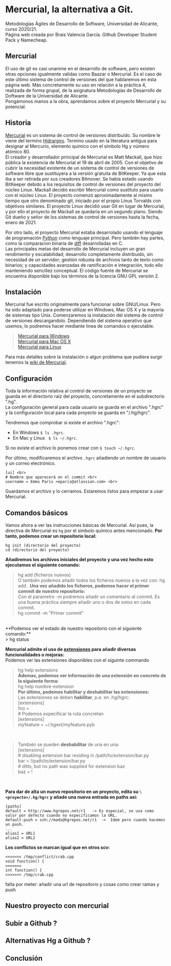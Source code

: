 # Mercurial, la alternativa a Git.

Metodologías Ágiles de Desarrollo de Software, Universidad de Alicante, curso 2020/21. <br>
Página web creada por Brais Valencia García. Github Developer Student Pack y Namecheap.

## Mercurial
El uso de git es casi unanime en el desarrollo de software, pero existen otras opciones igualmente validas como Baazar o Mercurial.
Es el caso de este último sistema de control de versiones del que hablaremos en esta página web. Más concretamente su uso en relación 
a la práctica 4, realizada de forma grupal, de la asignatura Metodologías de Desarrollo de Doftware de la Universidad de Alicante. <br>
Pongámonos manos a la obra, aprendamos sobre el proyecto Mercurial y su potencial.

## Historia
[Mercurial](https://www.mercurial-scm.org/) es un sistema de control de versiones distribuído. Su nombre le viene del termino 
[Hidrargiro](https://es.wikipedia.org/wiki/Mercurio_(elemento)). Termino usado en la literatura antigua para designar al 
Mercurio, elemento quimico con el símbolo Hg y número atómico 80. <br>
El creador y desarrollador principal de Mercurial es Matt Mackall, que hizo pública la existencia de Mercurial el 19 de abril de 2005.
Con el objetivo de cubrir la necesidad existente de un sistema de control de versiones de software libre que sustituyera a la versión gratuita de BitKeeper.
Ya que esta iba a ser retirada por sus creadores Bitmover. Se había estado usando BitKeeper debido a los requisitos de control de versiones del proyecto del núcleo Linux. Mackall decidió escribir Mercurial como sustituto para usarlo con el núcleo Linux. El proyecto comenzó aproximadamente al mismo tiempo que otro denominado git, iniciado por el propio Linus Torvalds con objetivos similares. El proyecto Linux decidió usar Git en lugar de Mercurial, y por ello el proyecto de Mackall se quedaría en un segundo plano.
Siendo Git dueño y señor de los sistemas de control de versiones hasta la fecha, enero de 2021. <br>

Por otro lado, el proyecto Mercurial estaba desarrolado usando el lenguaje de programación [Python](https://www.python.org/) como lenguaje principal. Pero también 
hay partes, como la comparacion binaria de [diff](https://es.wikipedia.org/wiki/Diff) desarrolladas en C.<br>
Las principales metas del desarrollo de Mercurial incluyen un gran rendimiento y escalabilidad; desarrollo completamente distribuido, sin necesidad de un servidor; gestión robusta de archivos tanto de texto como binarios; y capacidades avanzadas de ramificación e integración, todo ello manteniendo sencillez conceptual.
El código fuente de Mercurial se encuentra disponible bajo los términos de la licencia GNU GPL versión 2. <br>

## Instalación
Mercurial fue escrito originalmente para funcionar sobre GNU/Linux. Pero ha sido adaptado para poderse utilizar en Windows, Mac OS X y la mayoría de sistemas tipo Unix.
Comenzaremos la instalación del sistema de control de versiones descargandolo. Dependiendo del sistema operativo que usemos, lo podremos hacer mediante linea
de comandos o ejecutable.
> [Mercurial para Windows](https://www.mercurial-scm.org/wiki/Download#Windows) <br>
> [Mercurial para Mac OS X](https://www.mercurial-scm.org/downloads) <br>
> [Mercurial para Linux](https://www.mercurial-scm.org/wiki/Download#Linux_.28.deb.29) <br>

Para más detalles sobre la instalación o algun problema que pudiera surgir tenemos la [wiki de Mercurial](https://www.mercurial-scm.org/wiki/Download).

## Configuración
Toda la información relativa al control de versiones de un proyecto se guarda en el directorio raíz del proyecto, concretamente
en el subdirectorio ".hg". <br>
La configuración general para cada usuario se guarda en el archivo ".hgrc" y la configuración local para cada proyecto se guarda en
"<repo>/.hg/hgrc". <br>
  
Tendremos que comprobar si existe el archivo ".hgrc":
- En Windows ``` $ ls .hgrc ```.
- En Mac y Linux ``` $ ls ~/.hgrc```.

Si no existe el archivo lo ponemos crear con ``` $ touch ~/.hgrc ```.

Por último, modificaremos el archivo ``` .hgrc ``` añadiendo un nombre de usuario y un correo electrónico. 
```
[ui] <br>
# Nombre que aparecerá en el commit <br>
username = Emma Paris <eparis@atlassian.com> <br>
```

Guardamos el archivo y lo cerramos. Estaremos listos para empezar a usar Mercurial.

## Comandos básicos
Vamos ahora a ver las instrucciones básicas de Mercurial. Así pues, la directiva de Mercurial es ```hg``` por el simbolo quimico antes mencionado.
**Por tanto, podemos crear un repositorio local:**
```
hg init (directorio del proyecto)
cd (directorio del proyecto)
```

**Añadiremos los archivos iniciales del proyecto y una vez hecho esto ejecutamos el siguiente comando:**
> hg add (ficheros nuevos) <br>
O también podemos añadir todos los ficheros nuevos a la vez con:
> hg add .
**Una vez añadido los ficheros, podemos hacer el primer commit de nuestro repositorio:** <br>
Con el parametro -m podremos añadir un comentario al commit. Es una buena práctica siempre añadir uno o dos de estos en cada commit. <br>
> hg commit -m "Primer commit" <br>
<br>
**Podemos ver el estado de nuestro repositorio con el siguiente comando:** <br>
> hg status
<br>

**Mercurial admite el uso de [extensiones](https://www.mercurial-scm.org/wiki/UsingExtensions) para añadir diversas funcionalidades o mejoras:** <br>
Podemos ver las extensiones disponibles con el siguinte commando
> hg help extensions <br>
**Ádemas, podemos ver información de una extensión en concreto de la siguiente forma:** <br>
> hg help nombre-extension <br>
**Por último, podemos habilitar y deshabilitar las extensiones:** <br>
> Las extensiones se deben **habilitar**, p.e. en .hg/hgrc:<br>
> [extensions] <br>
> foo = <br>
> \# Podemos especificar la ruta concretan <br>
> [extensions] <br>
> myfeature = ~/.hgext/myfeature.pyb <br>

<br>

> También se pueden **deshabilitar** de una en una: <br>
> [extensions] <br>
> \# disabling extension bar residing in /path/to/extension/bar.py <br>
> bar = !/path/to/extension/bar.py <br>
> \# ditto, but no path was supplied for extension baz <br>
> baz = ! <br>
<br>

**Para dar de alta un nuevo repositorio en un proyecto, edita su ```\<proyecto>/.hg/hgrc``` y añade una nueva entrada en
paths así:**
```
[paths]
default = http://www.hgrepos.net/r1   -> Es especial, se usa como valor por defecto cuando no especificamos la URL.
default-push = ssh://mads@hgrepos.net/r1  ->  Idem pero cuando hacemos un push.
...
alias1 = URL1
alias2 = URL2
```

**Los conflictos se marcan igual que en otros scv:**
```
<<<<<<< /tmp/conflict/crab.cpp
void function() {
=======
int function() {
>>>>>>> /tmp/crab.cpp
```

falta por meter: añadir una url de repositorio y cosas como crear ramas y push

## Nuestro proyecto con mercurial
## Subir a Github ?
## Alternativas Hg a Github ?
## Conclusión


